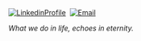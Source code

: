 <h2> </h2>

[![LinkedinProfile][Linkedin-image]][Linkedin-Url] 
[![Email][Email-image]][EmailURL]  

[Linkedin-Url]: https://www.linkedin.com/in/rickson-sim%C3%B5es-4b83a9166/ 
[Linkedin-image]: https://img.shields.io/badge/My%20LinkedIn-blue?logo=LinkedIn

[EmailURL]: mailto:rickson.simoes@hotmail.com
[Email-image]: https://img.shields.io/badge/rickson.simoes@hotmail.com-orange?logo=Gmail

<i>What we do in life, echoes in eternity.</i>
<!--
**rickson-simoes/rickson-simoes** is a ✨ _special_ ✨ repository because its `README.md` (this file) appears on your GitHub profile.

Here are some ideas to get you started:

- 🔭 I’m currently working on ...
- 🌱 I’m currently learning ...
- 👯 I’m looking to collaborate on ...
- 🤔 I’m looking for help with ...
- 💬 Ask me about ...
- 📫 How to reach me: ...
- 😄 Pronouns: ...
- ⚡ Fun fact: ...
-->
